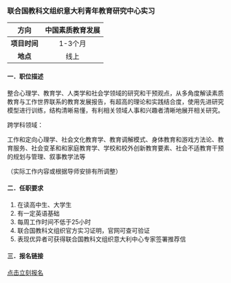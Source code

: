 ### 联合国教科文组织意大利青年教育研究中心实习


|  **方向**  | 中国素质教育发展 |
|:--------:|:------------:|
| **项目时间** |    1-3个月     |
|  **地点**  |      线上      |


#### 一．职位描述

整合心理学、教育学、人类学和社会学领域的研究和干预观点，从多角度解读素质教育与工作世界联系的教育发展报告，有超高的理论和实践结合度，使用先进研究模型进行训练，结构清晰易懂，有利相关领域人事和兴趣者清晰地展开相关研究。

跨学科领域：

工作和定向心理学、社会文化教育学、教育调解模式、身体教育和游戏方法论、教育服务、社会变革和和家庭教育学、学校和校外创新教育要素、社会不适教育干预的规划与管理、叙事教学法等

（实际工作内容或根据导师安排有所调整）


#### 二．任职要求

1. 在读高中生、大学生
2. 有一定英语基础
3. 每周工作时间不低于25小时
4. 联合国教科文组织官方实习证明，官网可查可验证
5. 表现优异者可获得联合国教科文组织意大利中心专家签署推荐信


#### 三．报名链接
[点击立刻报名](https://ezygcyygfb.feishu.cn/share/base/form/shrcnyoWDn0NwQnTyfwrxo3XOnh)
